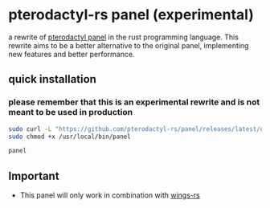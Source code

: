 # pterodactyl-rs panel (experimental)

a rewrite of [pterodactyl panel](https://github.com/pterodactyl/panel) in the rust programming language. This rewrite aims to be a better alternative to the original panel, implementing new features and better performance.

## quick installation

### please remember that this is an experimental rewrite and is not meant to be used in production

```bash
sudo curl -L "https://github.com/pterodactyl-rs/panel/releases/latest/download/panel-rs-$(uname -m)-linux$(ldd --version 2>&1 | grep -q 'GLIBC 2.3[5-9]\|GLIBC 2.[4-9]' || echo '-musl')" -o /usr/local/bin/panel
sudo chmod +x /usr/local/bin/panel

panel
```

## Important

- This panel will only work in combination with [wings-rs](https://github.com/pterodactyl-rs/wings)
